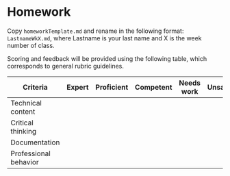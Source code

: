 Homework
======



Copy `homeworkTemplate.md` and rename in the following format: `LastnameWkX.md`, where Lastname is your last name and X is the week number of class.

Scoring and feedback will be provided using the following table, which corresponds to general rubric guidelines.

Criteria  | Expert  | Proficient  | Competent | Needs work | Unsatisfactory
------------- | ------------- | ------------- | ------------- | ------------- | -------------
Technical content  |  |  |  |  |  |
Critical thinking  |  |  |  |  |  |
Documentation  |  |  |  |  |  |
Professional behavior  |  |  |  |  |  |
